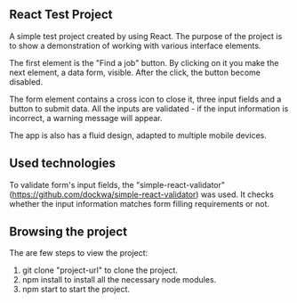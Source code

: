 ## React Test Project

A simple test project created by using React.
The purpose of the project is to show a demonstration of working with various interface elements.

The first element is the "Find a job" button. By clicking on it you make the next element, a data form, visible.
After the click, the button become disabled.

The form element contains a cross icon to close it, three input fields and a button to submit data. All the inputs
are validated - if the input information is incorrect, a warning message will appear.

The app is also has a fluid design, adapted to multiple mobile devices.

## Used technologies

To validate form's input fields, the "simple-react-validator" (https://github.com/dockwa/simple-react-validator) was used.
It checks whether the input information matches form filling requirements or not.

## Browsing the project

The are few steps to view the project:
1) git clone "project-url" to clone the project.
2) npm install to install all the necessary node modules.
3) npm start to start the project.